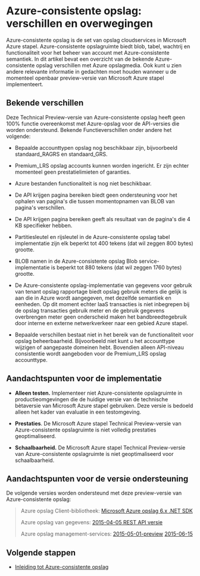 
<properties
    pageTitle="Azure-consistente opslag: verschillen en overwegingen | Microsoft Azure"
    description="Het verschil van Azure opslagcapaciteit en de andere Azure-consistente aandachtspunten voor de opslag-implementatie."
    services="azure-stack"
    documentationCenter=""
    authors="MChadalapaka"
    manager="siroy"
    editor=""/>

<tags
    ms.service="azure-stack"
    ms.workload="na"
    ms.tgt_pltfrm="na"
    ms.devlang="na"
    ms.topic="get-started-article"
    ms.date="09/26/2016"
    ms.author="mchad"/>

# <a name="azure-consistent-storage-differences-and-considerations"></a>Azure-consistente opslag: verschillen en overwegingen

Azure-consistente opslag is de set van opslag cloudservices in Microsoft Azure stapel. Azure-consistente opslagruimte biedt blob, tabel, wachtrij en functionaliteit voor het beheer van account met Azure-consistente semantiek. In dit artikel bevat een overzicht van de bekende Azure-consistente opslag verschillen met Azure opslagmedia. Ook kunt u zien andere relevante informatie in gedachten moet houden wanneer u de momenteel openbaar preview-versie van Microsoft Azure stapel implementeert.

<span id="Concepts" class="anchor"><span id="_Toc386544169" class="anchor"><span id="_Toc389466742" class="anchor"><span id="_Ref428966996" class="anchor"><span id="_Toc433223853" class="anchor"></span></span></span></span></span>
## <a name="known-differences"></a>Bekende verschillen

Deze Technical Preview-versie van Azure-consistente opslag heeft geen 100% functie overeenkomst met Azure-opslag voor de API-versies die worden ondersteund. Bekende Functieverschillen onder andere het volgende:

-   Bepaalde accounttypen opslag nog beschikbaar zijn, bijvoorbeeld standaard\_RAGRS en standaard\_GRS.

-   Premium\_LRS opslag accounts kunnen worden ingericht. Er zijn echter momenteel geen prestatielimieten of garanties.

-   Azure bestanden functionaliteit is nog niet beschikbaar.

-   De API krijgen pagina bereiken biedt geen ondersteuning voor het ophalen van pagina's die tussen momentopnamen van BLOB van pagina's verschillen.

-   De API krijgen pagina bereiken geeft als resultaat van de pagina's die 4 KB specifieker hebben.

-   Partitiesleutel en rijsleutel in de Azure-consistente opslag tabel implementatie zijn elk beperkt tot 400 tekens (dat wil zeggen 800 bytes) grootte.

-   BLOB namen in de Azure-consistente opslag Blob service-implementatie is beperkt tot 880 tekens (dat wil zeggen 1760 bytes) grootte.

-   De Azure-consistente opslag-implementatie van gegevens voor gebruik van tenant opslag rapportage biedt opslag gebruik meters die gelijk is aan die in Azure wordt aangegeven, met dezelfde semantiek en eenheden. Op dit moment echter IaaS transacties is niet inbegrepen bij de opslag transacties gebruik meter en de gebruik gegevens overbrengen meter geen onderscheid maken het bandbreedtegebruik door interne en externe netwerkverkeer naar een gebied Azure stapel.

-   Bepaalde verschillen bestaat niet in het bereik van de functionaliteit voor opslag beheerbaarheid. Bijvoorbeeld niet kunt u het accounttype wijzigen of aangepaste domeinen hebt. Bovendien alleen API-niveau consistentie wordt aangeboden voor de Premium\_LRS opslag accounttype.

## <a name="deployment-considerations"></a>Aandachtspunten voor de implementatie

-   **Alleen testen.** Implementeer niet Azure-consistente opslagruimte in productieomgevingen die de huidige versie van de technische bètaversie van Microsoft Azure stapel gebruiken. Deze versie is bedoeld alleen het kader van evaluatie in een testomgeving.

-   **Prestaties**. De Microsoft Azure stapel Technical Preview-versie van Azure-consistente opslagruimte is niet volledig prestaties geoptimaliseerd.

-   **Schaalbaarheid.** De Microsoft Azure stapel Technical Preview-versie van Azure-consistente opslagruimte is niet geoptimaliseerd voor schaalbaarheid.

## <a name="version-support-considerations"></a>Aandachtspunten voor de versie ondersteuning

De volgende versies worden ondersteund met deze preview-versie van Azure-consistente opslag:

> Azure opslag Client-bibliotheek: [Microsoft Azure opslag 6.x .NET SDK](http://www.nuget.org/packages/WindowsAzure.Storage/6.2.0)
>
> Azure opslag van gegevens: [2015-04-05 REST API versie](https://msdn.microsoft.com/library/azure/mt705637.aspx)
>
> Azure opslag management-services: [2015-05-01-preview](https://msdn.microsoft.com/library/azure/mt163683.aspx)
> [2015-06-15](https://msdn.microsoft.com/library/azure/mt163683.aspx)
## <a name="next-steps"></a>Volgende stappen

-   [Inleiding tot Azure-consistente opslag](azure-stack-storage-overview.md)
